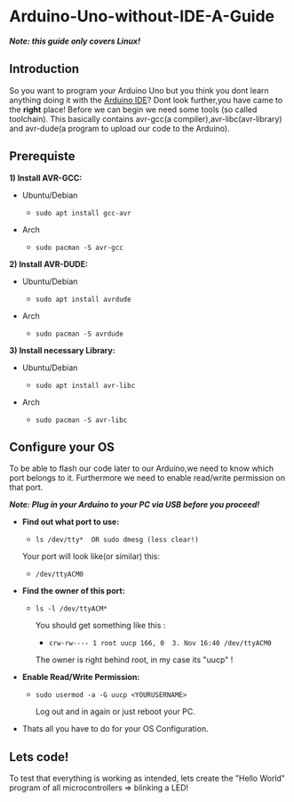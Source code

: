 # Arduino-Uno-without-IDE-A-Guide
***Note: this guide only covers Linux!***
## Introduction
So you want to program your Arduino Uno but you think you dont learn anything doing it with the [Arduino IDE](https://www.arduino.cc/en/Main/Software_)? Dont look further,you have came to the **right** place!
Before we can begin we need some tools (so called toolchain). This basically contains avr-gcc(a compiler),avr-libc(avr-library) and avr-dude(a program to upload our code to the Arduino).

## Prerequiste
**1) Install AVR-GCC:**
  - Ubuntu/Debian
    - ```
      sudo apt install gcc-avr
      ```
  - Arch
    - ```
      sudo pacman -S avr-gcc
      ```
**2) Install AVR-DUDE:**
  - Ubuntu/Debian
    - ```
      sudo apt install avrdude
      ```
  - Arch
    - ```
      sudo pacman -S avrdude
      ```
**3) Install necessary Library:**     
  - Ubuntu/Debian
    - ```
      sudo apt install avr-libc
      ```
  - Arch
    - ```
      sudo pacman -S avr-libc
      ```
## Configure your OS

To  be able to flash our code later to our Arduino,we need to know which port belongs to it. Furthermore we need to enable read/write permission on that port. 

***Note: Plug in your Arduino to your PC via USB before you proceed!***
- **Find out what port to use:**
  - ```
    ls /dev/tty*  OR sudo dmesg (less clear!)
    ```
  Your port will look like(or similar) this: 
   - ```
     /dev/ttyACM0
     ```
- **Find the owner of this port:**
   - ```
     ls -l /dev/ttyACM*
     ```     
     You should get something like this :
     - ```
       crw-rw---- 1 root uucp 166, 0  3. Nov 16:40 /dev/ttyACM0
       ```
     The owner is right behind root, in my case its "uucp" !
     
- **Enable Read/Write Permission:**
  - ```
    sudo usermod -a -G uucp <YOURUSERNAME>
    ```
    Log out and in again or just reboot your PC.
    
 - Thats all you have to do for your OS Configuration.
  
## Lets code!  
To test that everything is working as intended, lets create the "Hello World" program of all microcontrollers => blinking a LED!
